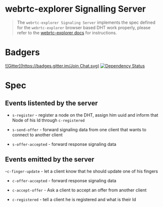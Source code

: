 webrtc-explorer Signalling Server
==============================

> The `webrtc-explorer Signaling Server` implements the spec defined for the `webrtc-explorer` browser based DHT work properly, please refer to the [webrtc-explorer docs](https://github.com/diasdavid/webrtc-explorer) for instructions. 

# Badgers

[![Gitter](https://badges.gitter.im/Join Chat.svg)](https://gitter.im/diasdavid/webrtc-ring?utm_source=badge&utm_medium=badge&utm_campaign=pr-badge) 
[![Dependency Status](https://david-dm.org/diasdavid/webrtc-signalling-server.svg)](https://david-dm.org/diasdavid/webrtc-ring-signalling-server)

# Spec

## Events listented by the server

- `s-register` - register a node on the DHT, assign him uuid and inform that Node of his Id through `c-registered`

- `s-send-offer` - forward signaling data from one client that wants to connect to another client

- `s-offer-accepted` - forward response signaling data

## Events emitted by the server

-`c-finger-update` - let a client know that he should update one of his fingers

- `c-offer-accepted` - forward response signaling data

- `c-accept-offer` - Ask a client to accept an offer from another client 

- `c-registered` - tell a client he is registered and what is their Id

